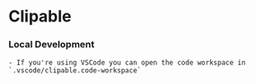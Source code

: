 # Clipable

### Local Development
    - If you're using VSCode you can open the code workspace in `.vscode/clipable.code-workspace`